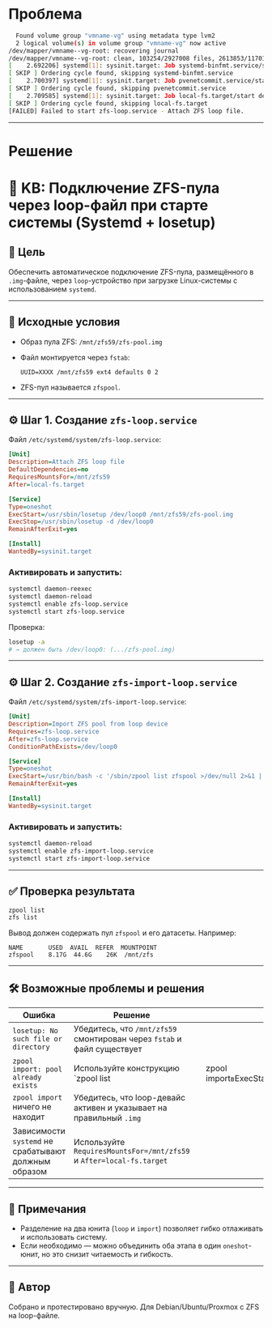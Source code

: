 # Проблема

```bash
  Found volume group "vmname-vg" using metadata type lvm2
  2 logical volume(s) in volume group "vmname-vg" now active
/dev/mapper/vmname--vg-root: recovering journal
/dev/mapper/vmname--vg-root: clean, 103254/2927008 files, 2613853/11701248 blocks
[    2.692206] systemd[1]: sysinit.target: Job systemd-binfmt.service/start deleted to break ordering cycle starting with sysinit.target/start
[ SKIP ] Ordering cycle found, skipping systemd-binfmt.service
[    2.700397] systemd[1]: sysinit.target: Job pvenetcommit.service/start deleted to break ordering cycle starting with sysinit.target/start
[ SKIP ] Ordering cycle found, skipping pvenetcommit.service
[    2.709585] systemd[1]: sysinit.target: Job local-fs.target/start deleted to break ordering cycle starting with sysinit.target/start
[ SKIP ] Ordering cycle found, skipping local-fs.target
[FAILED] Failed to start zfs-loop.service - Attach ZFS loop file.
```
---

# Решение

# 🧠 KB: Подключение ZFS-пула через loop-файл при старте системы (Systemd + losetup)

## 📘 Цель

Обеспечить автоматическое подключение ZFS-пула, размещённого в `.img`-файле, через `loop`-устройство при загрузке Linux-системы с использованием `systemd`.

---

## 🧱 Исходные условия

* Образ пула ZFS: `/mnt/zfs59/zfs-pool.img`
* Файл монтируется через `fstab`:

  ```
  UUID=XXXX /mnt/zfs59 ext4 defaults 0 2
  ```
* ZFS-пул называется `zfspool`.

---

## ⚙️ Шаг 1. Создание `zfs-loop.service`

Файл `/etc/systemd/system/zfs-loop.service`:

```ini
[Unit]
Description=Attach ZFS loop file
DefaultDependencies=no
RequiresMountsFor=/mnt/zfs59
After=local-fs.target

[Service]
Type=oneshot
ExecStart=/usr/sbin/losetup /dev/loop0 /mnt/zfs59/zfs-pool.img
ExecStop=/usr/sbin/losetup -d /dev/loop0
RemainAfterExit=yes

[Install]
WantedBy=sysinit.target
```

### Активировать и запустить:

```bash
systemctl daemon-reexec
systemctl daemon-reload
systemctl enable zfs-loop.service
systemctl start zfs-loop.service
```

Проверка:

```bash
losetup -a
# → должен быть /dev/loop0: (.../zfs-pool.img)
```

---

## ⚙️ Шаг 2. Создание `zfs-import-loop.service`

Файл `/etc/systemd/system/zfs-import-loop.service`:

```ini
[Unit]
Description=Import ZFS pool from loop device
Requires=zfs-loop.service
After=zfs-loop.service
ConditionPathExists=/dev/loop0

[Service]
Type=oneshot
ExecStart=/usr/bin/bash -c '/sbin/zpool list zfspool >/dev/null 2>&1 || /sbin/zpool import zfspool'
RemainAfterExit=yes

[Install]
WantedBy=sysinit.target
```

### Активировать и запустить:

```bash
systemctl daemon-reload
systemctl enable zfs-import-loop.service
systemctl start zfs-import-loop.service
```

---

## ✅ Проверка результата

```bash
zpool list
zfs list
```

Вывод должен содержать пул `zfspool` и его датасеты. Например:

```
NAME       USED  AVAIL  REFER  MOUNTPOINT
zfspool    8.17G  44.6G    26K  /mnt/zfs
```

---

## 🛠 Возможные проблемы и решения

| Ошибка                                               | Решение                                                                 |   |                            |
| ---------------------------------------------------- | ----------------------------------------------------------------------- | - | -------------------------- |
| `losetup: No such file or directory`                 | Убедитесь, что `/mnt/zfs59` смонтирован через `fstab` и файл существует |   |                            |
| `zpool import: pool already exists`                  | Используйте конструкцию \`zpool list                                    |   | zpool import`в`ExecStart\` |
| `zpool import` ничего не находит                     | Убедитесь, что loop-девайс активен и указывает на правильный `.img`     |   |                            |
| Зависимости `systemd` не срабатывают должным образом | Используйте `RequiresMountsFor=/mnt/zfs59` и `After=local-fs.target`    |   |                            |

---

## 🧩 Примечания

* Разделение на два юнита (`loop` и `import`) позволяет гибко отлаживать и использовать систему.
* Если необходимо — можно объединить оба этапа в один `oneshot`-юнит, но это снизит читаемость и гибкость.

---

## 🧷 Автор

Собрано и протестировано вручную. Для Debian/Ubuntu/Proxmox с ZFS на loop-файле.
